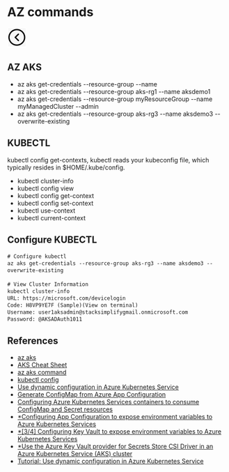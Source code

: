 # AZ commands
[<img src="../images/back.png">](../README.md)

## AZ AKS
- az aks get-credentials --resource-group <Resource-Group-Name> --name <Cluster-Name>
- az aks get-credentials --resource-group aks-rg1 --name aksdemo1
- az aks get-credentials --resource-group myResourceGroup --name myManagedCluster --admin
- az aks get-credentials --resource-group aks-rg3 --name aksdemo3 --overwrite-existing


## KUBECTL
kubectl config get-contexts, kubectl reads your kubeconfig file, which typically resides in $HOME/.kube/config.

- kubectl cluster-info
- kubectl config view
- kubectl config get-context
- kubectl config set-context
- kubectl use-context
- kubectl current-context

## Configure KUBECTL
```
# Configure kubectl
az aks get-credentials --resource-group aks-rg3 --name aksdemo3 --overwrite-existing

# View Cluster Information
kubectl cluster-info
URL: https://microsoft.com/devicelogin
Code: H8VP9YE7F (Sample)(View on terminal)
Username: user1aksadmin@stacksimplifygmail.onmicrosoft.com 
Password: @AKSADAuth1011
```

## References
- [az aks](https://learn.microsoft.com/en-us/cli/azure/aks?view=azure-cli-latest)
- [AKS Cheat Sheet](https://gist.github.com/yokawasa/fd9d9b28f7c79461f60d86c23f615677)
- [az aks command](https://learn.microsoft.com/de-de/cli/azure/aks/command?view=azure-cli-latest)
- [kubectl config](https://kubernetes.io/docs/reference/kubectl/generated/kubectl_config/)
- [Use dynamic configuration in Azure Kubernetes Service](https://learn.microsoft.com/en-us/azure/azure-app-configuration/enable-dynamic-configuration-azure-kubernetes-service)
- [Generate ConfigMap from Azure App Configuration](https://learn.microsoft.com/en-us/azure/aks/azure-app-configuration-quickstart)
- [Configuring Azure Kubernetes Services containers to consume ConfigMap and Secret resources](https://medium.com/@bashaus/4-4-configuring-azure-kubernetes-services-containers-to-consume-configmap-and-secret-resources-9a66314adb1e)
- [*Configuring App Configuration to expose environment variables to Azure Kubernetes Services](https://medium.com/@bashaus/2-4-configuring-app-configuration-to-expose-environment-variables-to-azure-kubernetes-services-273664df35e0)
- [*[3/4] Configuring Key Vault to expose environment variables to Azure Kubernetes Services](https://medium.com/@bashaus/3-4-configuring-key-vault-to-expose-environment-variables-to-azure-kubernetes-services-48b633ec9e67)
- [*Use the Azure Key Vault provider for Secrets Store CSI Driver in an Azure Kubernetes Service (AKS) cluster](https://learn.microsoft.com/en-us/azure/aks/csi-secrets-store-driver)
- [Tutorial: Use dynamic configuration in Azure Kubernetes Service](https://learn.microsoft.com/en-us/azure/azure-app-configuration/enable-dynamic-configuration-azure-kubernetes-service)
